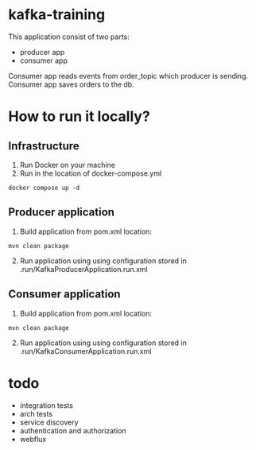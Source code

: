 # kafka-training

This application consist of two parts:
- producer app
- consumer app

Consumer app reads events from order_topic which producer is sending. 
Consumer app saves orders to the db.

# How to run it locally?

## Infrastructure 

1. Run Docker on your machine
2. Run in the location of docker-compose.yml
```
docker compose up -d 
```
## Producer application

1. Build application from pom.xml location:
```
mvn clean package
```

2. Run application using using configuration stored in .run/KafkaProducerApplication.run.xml

## Consumer application

1. Build application from pom.xml location:
```
mvn clean package
```
2. Run application using using configuration stored in .run/KafkaConsumerApplication.run.xml

# todo
* integration tests
* arch tests
* service discovery
* authentication and authorization
* webflux